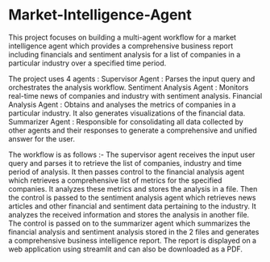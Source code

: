 # Market-Intelligence-Agent
This project focuses on building a multi-agent workflow for a market intelligence agent which provides a comprehensive business report including financials and sentiment analysis for a list of companies in a particular industry over a specified time period. 

The project uses 4 agents :
Supervisor Agent : Parses the input query and orchestrates the analysis workflow.
Sentiment Analysis Agent : Monitors real-time news of companies and industry with sentiment analysis.
Financial Analysis Agent : Obtains and analyses the metrics of companies in a particular industry. It also generates visualizations of the financial data.
Summarizer Agent : Responsible for consolidating all data collected by other agents and their responses to generate a comprehensive and unified answer for the user.

The workflow is as follows :-
The supervisor agent receives the input user query and parses it to retrieve the list of companies, industry and time period of analysis. It then passes control to the financial analysis agent which retrieves a comprehensive list of metrics for the specified companies. It analyzes these metrics and stores the analysis in a file. Then the control is passed to the sentiment analysis agent which retrieves news articles and other financial and sentiment data pertaining to the industry. It analyzes the received information and stores the analysis in another file. The control is passed on to the summarizer agent which summarizes the financial analysis and sentiment analysis stored in the 2 files and generates a comprehensive business intelligence report. The report is displayed on a web application using streamlit and can also be downloaded as a PDF.
